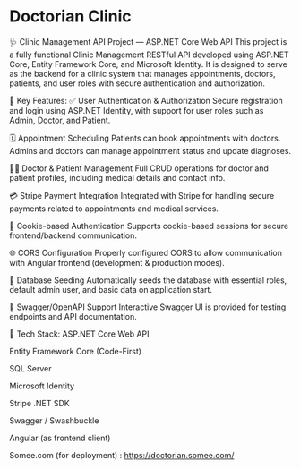 # Doctorian Clinic
🩺 Clinic Management API Project — ASP.NET Core Web API
This project is a fully functional Clinic Management RESTful API developed using ASP.NET Core, Entity Framework Core, and Microsoft Identity. It is designed to serve as the backend for a clinic system that manages appointments, doctors, patients, and user roles with secure authentication and authorization.

🔧 Key Features:
✅ User Authentication & Authorization
Secure registration and login using ASP.NET Identity, with support for user roles such as Admin, Doctor, and Patient.

🗓️ Appointment Scheduling
Patients can book appointments with doctors. Admins and doctors can manage appointment status and update diagnoses.

👩‍⚕️ Doctor & Patient Management
Full CRUD operations for doctor and patient profiles, including medical details and contact info.

💳 Stripe Payment Integration
Integrated with Stripe for handling secure payments related to appointments and medical services.

🔐 Cookie-based Authentication
Supports cookie-based sessions for secure frontend/backend communication.

🌐 CORS Configuration
Properly configured CORS to allow communication with Angular frontend (development & production modes).

🧱 Database Seeding
Automatically seeds the database with essential roles, default admin user, and basic data on application start.

📑 Swagger/OpenAPI Support
Interactive Swagger UI is provided for testing endpoints and API documentation.

🧪 Tech Stack:
ASP.NET Core Web API

Entity Framework Core (Code-First)

SQL Server

Microsoft Identity

Stripe .NET SDK

Swagger / Swashbuckle

Angular (as frontend client)

Somee.com (for deployment) : https://doctorian.somee.com/
